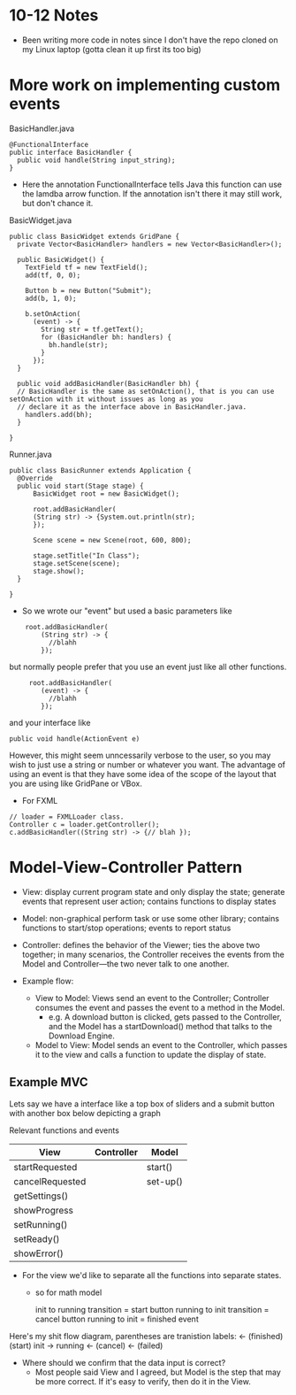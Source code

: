 # 10-12 Notes
- Been writing more code in notes since I don't have the repo cloned on my Linux laptop (gotta clean it up first its too big)

# More work on implementing custom events

BasicHandler.java
```
@FunctionalInterface
public interface BasicHandler {
  public void handle(String input_string);
}
```

- Here the annotation FunctionalInterface tells Java this function can use the lamdba arrow function. 
If the annotation isn't there it may still work, but don't chance it.

BasicWidget.java
```
public class BasicWidget extends GridPane {
  private Vector<BasicHandler> handlers = new Vector<BasicHandler>();
  
  public BasicWidget() {
    TextField tf = new TextField();
    add(tf, 0, 0);
    
    Button b = new Button("Submit");
    add(b, 1, 0);
    
    b.setOnAction(
      (event) -> {
        String str = tf.getText();
        for (BasicHandler bh: handlers) {
          bh.handle(str);
        }
      });
  }
  
  public void addBasicHandler(BasicHandler bh) { 
  // BasicHandler is the same as setOnAction(), that is you can use setOnAction with it without issues as long as you
  // declare it as the interface above in BasicHandler.java.
    handlers.add(bh);
  }
  
}
```

Runner.java
```
public class BasicRunner extends Application {
  @Override
  public void start(Stage stage) {
      BasicWidget root = new BasicWidget();

      root.addBasicHandler(
      (String str) -> {System.out.println(str);
      });
      
      Scene scene = new Scene(root, 600, 800);
      
      stage.setTitle("In Class");
      stage.setScene(scene);
      stage.show();
  }

}

```

- So we wrote our "event" but used a basic parameters like 
```
    root.addBasicHandler(
        (String str) -> {
          //blahh
        });
```
 but normally people prefer that you use an event just like all other functions.
```
     root.addBasicHandler(
        (event) -> {
          //blahh
        });
```
and your interface like 

```
public void handle(ActionEvent e)
```

However, this might seem unncessarily verbose to the user, so you may wish to just use a string or number or whatever you want. The advantage of using an event is that they have some idea of the scope of the layout that you are using like GridPane or VBox. 

- For FXML 

```
// loader = FXMLLoader class.
Controller c = loader.getController();
c.addBasicHandler((String str) -> {// blah });
```

# Model-View-Controller Pattern
-  View: display current program state and only display the state; generate events that represent user action; 
contains functions to display states
-  Model: non-graphical perform task or use some other library; contains functions to start/stop operations; events to report
status
- Controller: defines the behavior of the Viewer; ties the above two together; in many scenarios, the Controller receives the events from the Model and Controller—the two never talk to one another.

- Example flow: 
  - View to Model: Views send an event to the Controller; Controller consumes the event and passes the event to a method in the Model.
     - e.g. A download button is clicked, gets passed to the Controller, and the Model has a startDownload() method that talks to the Download Engine.
  - Model to View: Model sends an event to the Controller, which passes it to the view and calls a function to update the display of state.
  
## Example MVC

Lets say we have a interface like a top box of sliders and a submit button with another box below depicting a graph

Relevant functions and events

|     View      |     Controller      |     Model     |
|---------------|---------------------|---------------|
|startRequested |                     |  start()      |
|cancelRequested|                     |  set-up()     |
|getSettings()  |                     |               |
|showProgress   |                     |               |
|setRunning()   |                     |               |
|setReady()     |                     |               |
|showError()    |                     |               |

   
- For the view we'd like to separate all the functions into separate states.
  - so for math model
  
      init to running transition = start button
      running to init transition = cancel button
      running to init = finished event 
      
 Here's my shit flow diagram, parentheses are tranistion labels:
            <- (finished)
         (start) 
      init -> running
            <- (cancel)
            <- (failed)
            
- Where should we confirm that the data input is correct?
    - Most people said View and I agreed, but Model is the step that may be more correct. If it's easy to verify, then do it in the View.
